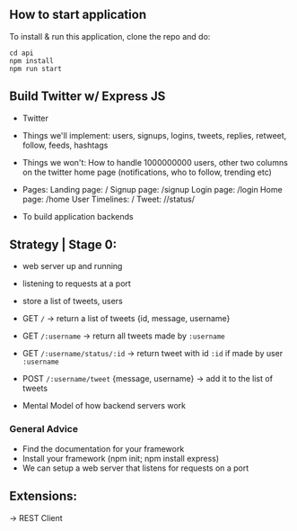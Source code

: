 ## How to start application

To install & run this application, clone the repo and do:

```
cd api
npm install
npm run start
```

## Build Twitter w/ Express JS

- Twitter
- Things we'll implement: users, signups, logins, tweets, replies, retweet, follow, feeds, hashtags
- Things we won't: How to handle 1000000000 users, other two columns on the twitter home page (notifications, who to follow, trending etc)

- Pages:
  Landing page: /
  Signup page: /signup
  Login page: /login
  Home page: /home
  User Timelines: /<username>
  Tweet: /<username>/status/<tweetId>

- To build application backends

## Strategy | Stage 0:

- web server up and running
- listening to requests at a port
- store a list of tweets, users

- GET `/` -> return a list of tweets {id, message, username}
- GET `/:username` -> return all tweets made by `:username`
- GET `/:username/status/:id` -> return tweet with id `:id` if made by user `:username`

- POST `/:username/tweet` {message, username} -> add it to the list of tweets

- Mental Model of how backend servers work

### General Advice

- Find the documentation for your framework
- Install your framework (npm init; npm install express)
- We can setup a web server that listens for requests on a port

## Extensions:

-> REST Client
